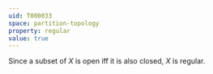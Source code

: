 ```yaml
---
uid: T000033
space: partition-topology
property: regular
value: true
---
```

Since a subset of $X$ is open iff it is also closed, $X$ is regular.

